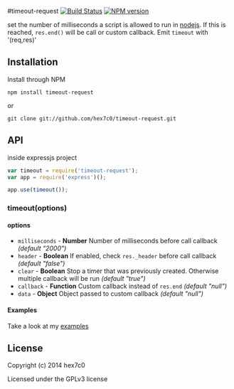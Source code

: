 #timeout-request [![Build Status](https://travis-ci.org/hex7c0/timeout-request.svg?branch=master)](https://travis-ci.org/hex7c0/timeout-request) [![NPM version](https://badge.fury.io/js/timeout-request.svg)](http://badge.fury.io/js/timeout-request)

set the number of milliseconds a script is allowed to run in [nodejs](http://nodejs.org/). If this is reached, `res.end()` will be call or custom callback.
Emit `timeout` with '(req,res)'

## Installation

Install through NPM

```
npm install timeout-request
```
or
```
git clone git://github.com/hex7c0/timeout-request.git
```

## API

inside expressjs project
```js
var timeout = require('timeout-request');
var app = require('express')();

app.use(timeout());
```

### timeout(options)

#### options

 - `milliseconds` - **Number** Number of milliseconds before call callback *(default "2000")*
 - `header` - **Boolean** If enabled, check `res._header` before call callback *(default "false")*
 - `clear` - **Boolean** Stop a timer that was previously created. Otherwise multiple callback will be run *(default "true")*
 - `callback` - **Function** Custom callback instead of `res.end` *(default "null")*
 - `data` - **Object** Object passed to custom callback *(default "null")*

#### Examples

Take a look at my [examples](https://github.com/hex7c0/timeout-request/tree/master/examples)

## License
Copyright (c) 2014 hex7c0

Licensed under the GPLv3 license
